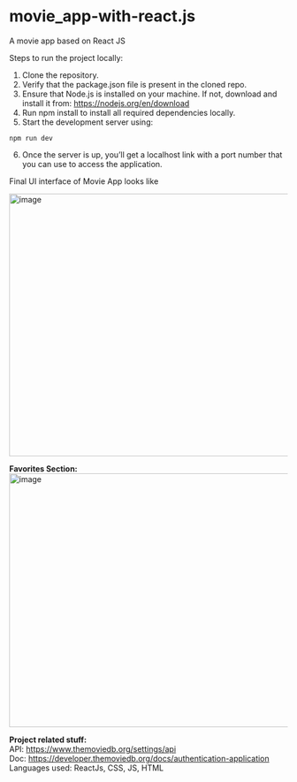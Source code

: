 # movie_app-with-react.js
A movie app based on React JS

Steps to run the project locally:

1) Clone the repository.
2) Verify that the package.json file is present in the cloned repo.
3) Ensure that Node.js is installed on your machine. If not, download and install it from: https://nodejs.org/en/download
4) Run npm install to install all required dependencies locally.
5) Start the development server using:

`npm run dev`

6) Once the server is up, you’ll get a localhost link with a port number that you can use to access the application.

Final UI interface of Movie App looks like

<img width="936" height="475" alt="image" src="https://github.com/user-attachments/assets/a1f393b0-14ae-4f7d-ac29-826f6a644441" />

**Favorites Section:**
<img width="940" height="459" alt="image" src="https://github.com/user-attachments/assets/9cfb4a95-3150-4978-9602-ee627905d0cd" />


**Project related stuff:** \
API: https://www.themoviedb.org/settings/api \
Doc: https://developer.themoviedb.org/docs/authentication-application \
Languages used: ReactJs, CSS, JS, HTML
